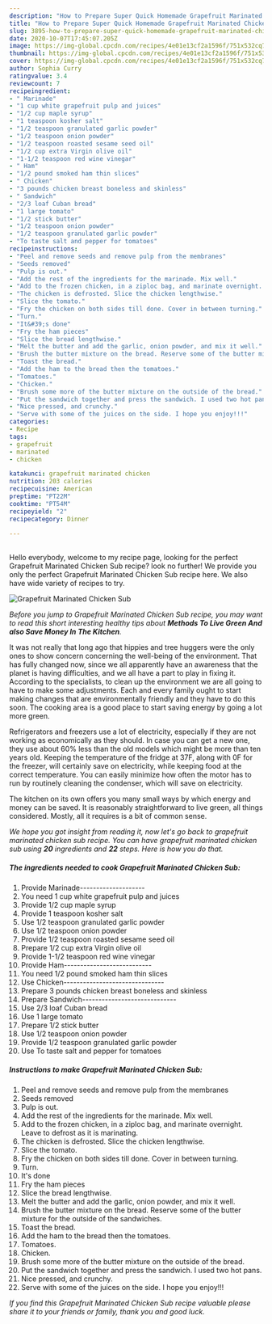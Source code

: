 ```yaml
---
description: "How to Prepare Super Quick Homemade Grapefruit Marinated Chicken Sub"
title: "How to Prepare Super Quick Homemade Grapefruit Marinated Chicken Sub"
slug: 3895-how-to-prepare-super-quick-homemade-grapefruit-marinated-chicken-sub
date: 2020-10-07T17:45:07.205Z
image: https://img-global.cpcdn.com/recipes/4e01e13cf2a1596f/751x532cq70/grapefruit-marinated-chicken-sub-recipe-main-photo.jpg
thumbnail: https://img-global.cpcdn.com/recipes/4e01e13cf2a1596f/751x532cq70/grapefruit-marinated-chicken-sub-recipe-main-photo.jpg
cover: https://img-global.cpcdn.com/recipes/4e01e13cf2a1596f/751x532cq70/grapefruit-marinated-chicken-sub-recipe-main-photo.jpg
author: Sophia Curry
ratingvalue: 3.4
reviewcount: 7
recipeingredient:
- " Marinade"
- "1 cup white grapefruit pulp and juices"
- "1/2 cup maple syrup"
- "1 teaspoon kosher salt"
- "1/2 teaspoon granulated garlic powder"
- "1/2 teaspoon onion powder"
- "1/2 teaspoon roasted sesame seed oil"
- "1/2 cup extra Virgin olive oil"
- "1-1/2 teaspoon red wine vinegar"
- " Ham"
- "1/2 pound smoked ham thin slices"
- " Chicken"
- "3 pounds chicken breast boneless and skinless"
- " Sandwich"
- "2/3 loaf Cuban bread"
- "1 large tomato"
- "1/2 stick butter"
- "1/2 teaspoon onion powder"
- "1/2 teaspoon granulated garlic powder"
- "To taste salt and pepper for tomatoes"
recipeinstructions:
- "Peel and remove seeds and remove pulp from the membranes"
- "Seeds removed"
- "Pulp is out."
- "Add the rest of the ingredients for the marinade. Mix well."
- "Add to the frozen chicken, in a ziploc bag, and marinate overnight. Leave to defrost as it is marinating."
- "The chicken is defrosted. Slice the chicken lengthwise."
- "Slice the tomato."
- "Fry the chicken on both sides till done. Cover in between turning."
- "Turn."
- "It&#39;s done"
- "Fry the ham pieces"
- "Slice the bread lengthwise."
- "Melt the butter and add the garlic, onion powder, and mix it well."
- "Brush the butter mixture on the bread. Reserve some of the butter mixture for the outside of the sandwiches."
- "Toast the bread."
- "Add the ham to the bread then the tomatoes."
- "Tomatoes."
- "Chicken."
- "Brush some more of the butter mixture on the outside of the bread."
- "Put the sandwich together and press the sandwich. I used two hot pans."
- "Nice pressed, and crunchy."
- "Serve with some of the juices on the side. I hope you enjoy!!!"
categories:
- Recipe
tags:
- grapefruit
- marinated
- chicken

katakunci: grapefruit marinated chicken 
nutrition: 203 calories
recipecuisine: American
preptime: "PT22M"
cooktime: "PT54M"
recipeyield: "2"
recipecategory: Dinner

---
```

<br>
Hello everybody, welcome to my recipe page, looking for the perfect Grapefruit Marinated Chicken Sub recipe? look no further! We provide you only the perfect Grapefruit Marinated Chicken Sub recipe here. We also have wide variety of recipes to try.
<br>


![Grapefruit Marinated Chicken Sub](https://img-global.cpcdn.com/recipes/4e01e13cf2a1596f/751x532cq70/grapefruit-marinated-chicken-sub-recipe-main-photo.jpg)

<i>Before you jump to Grapefruit Marinated Chicken Sub recipe, you may want to read this short interesting healthy tips about 
<strong>Methods To Live Green And also Save Money In The Kitchen</strong>.</i>
</br>

It was not really that long ago that hippies and tree huggers were the only ones to show concern concerning the well-being of the environment. That has fully changed now, since we all apparently have an awareness that the planet is having difficulties, and we all have a part to play in fixing it. According to the specialists, to clean up the environment we are all going to have to make some adjustments. Each and every family ought to start making changes that are environmentally friendly and they have to do this soon. The cooking area is a good place to start saving energy by going a lot more green.

Refrigerators and freezers use a lot of electricity, especially if they are not working as economically as they should. In case you can get a new one, they use about 60% less than the old models which might be more than ten years old. Keeping the temperature of the fridge at 37F, along with 0F for the freezer, will certainly save on electricity, while keeping food at the correct temperature. You can easily minimize how often the motor has to run by routinely cleaning the condenser, which will save on electricity.

The kitchen on its own offers you many small ways by which energy and money can be saved. It is reasonably straightforward to live green, all things considered. Mostly, all it requires is a bit of common sense.


<i>We hope you got insight from reading it, now let's go back to grapefruit marinated chicken sub recipe. You can have grapefruit marinated chicken sub using <strong>20</strong> ingredients and <strong>22</strong> steps. Here is how you do that.
</i>

##### The ingredients needed to cook Grapefruit Marinated Chicken Sub:

1. Provide  Marinade--------------------
1. You need 1 cup white grapefruit pulp and juices
1. Provide 1/2 cup maple syrup
1. Provide 1 teaspoon kosher salt
1. Use 1/2 teaspoon granulated garlic powder
1. Use 1/2 teaspoon onion powder
1. Provide 1/2 teaspoon roasted sesame seed oil
1. Prepare 1/2 cup extra Virgin olive oil
1. Provide 1-1/2 teaspoon red wine vinegar
1. Provide  Ham---------------------------
1. You need 1/2 pound smoked ham thin slices
1. Use  Chicken-------------------------------
1. Prepare 3 pounds chicken breast boneless and skinless
1. Prepare  Sandwich-----------------------------
1. Use 2/3 loaf Cuban bread
1. Use 1 large tomato
1. Prepare 1/2 stick butter
1. Use 1/2 teaspoon onion powder
1. Provide 1/2 teaspoon granulated garlic powder
1. Use To taste salt and pepper for tomatoes


##### Instructions to make Grapefruit Marinated Chicken Sub:

1. Peel and remove seeds and remove pulp from the membranes
1. Seeds removed
1. Pulp is out.
1. Add the rest of the ingredients for the marinade. Mix well.
1. Add to the frozen chicken, in a ziploc bag, and marinate overnight. Leave to defrost as it is marinating.
1. The chicken is defrosted. Slice the chicken lengthwise.
1. Slice the tomato.
1. Fry the chicken on both sides till done. Cover in between turning.
1. Turn.
1. It&#39;s done
1. Fry the ham pieces
1. Slice the bread lengthwise.
1. Melt the butter and add the garlic, onion powder, and mix it well.
1. Brush the butter mixture on the bread. Reserve some of the butter mixture for the outside of the sandwiches.
1. Toast the bread.
1. Add the ham to the bread then the tomatoes.
1. Tomatoes.
1. Chicken.
1. Brush some more of the butter mixture on the outside of the bread.
1. Put the sandwich together and press the sandwich. I used two hot pans.
1. Nice pressed, and crunchy.
1. Serve with some of the juices on the side. I hope you enjoy!!!


<i>If you find this Grapefruit Marinated Chicken Sub recipe valuable please share it to your friends or family, thank you and good luck.</i>

